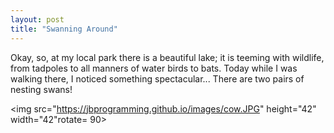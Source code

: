 ```yaml
---
layout: post
title: "Swanning Around"
---
```


Okay, so, at my local park there is a beautiful lake; it is teeming with wildlife, from tadpoles to all manners of water birds to bats.   Today while I was walking there, I noticed something spectacular...  There are two pairs of nesting swans!

<img src="https://jbprogramming.github.io/images/cow.JPG" height="42" width="42"rotate= 90>

